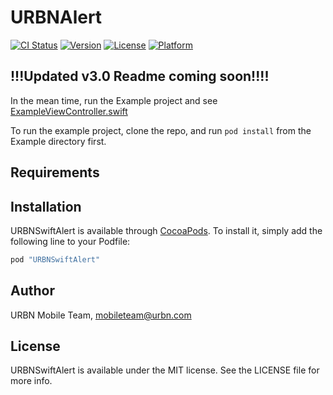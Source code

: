 # URBNAlert

[![CI Status](http://img.shields.io/travis/urbn/URBNAlert.svg?style=flat)](https://travis-ci.org/urbn/URBNAlert)
[![Version](https://img.shields.io/cocoapods/v/URBNAlert.svg?style=flat)](http://cocoadocs.org/docsets/URBNAlert)
[![License](https://img.shields.io/cocoapods/l/URBNAlert.svg?style=flat)](http://cocoadocs.org/docsets/URBNAlert)
[![Platform](https://img.shields.io/cocoapods/p/URBNAlert.svg?style=flat)](http://cocoadocs.org/docsets/URBNAlert)

## !!!Updated v3.0 Readme coming soon!!!! 
In the mean time, run the Example project and see [ExampleViewController.swift](https://github.com/urbn/URBNAlert/blob/master/Example/URBNSwiftAlert/ExampleViewController.swift)

To run the example project, clone the repo, and run `pod install` from the Example directory first.

## Requirements

## Installation

URBNSwiftAlert is available through [CocoaPods](http://cocoapods.org). To install
it, simply add the following line to your Podfile:

```ruby
pod "URBNSwiftAlert"
```

## Author

URBN Mobile Team, mobileteam@urbn.com

## License

URBNSwiftAlert is available under the MIT license. See the LICENSE file for more info.
